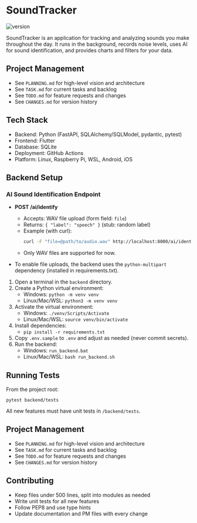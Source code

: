 # SoundTracker

![version](https://img.shields.io/badge/version-0.3.0-blue)

SoundTracker is an application for tracking and analyzing sounds you make throughout the day. It runs in the background, records noise levels, uses AI for sound identification, and provides charts and filters for your data.

## Project Management
- See `PLANNING.md` for high-level vision and architecture
- See `TASK.md` for current tasks and backlog
- See `TODO.md` for feature requests and changes
- See `CHANGES.md` for version history

## Tech Stack
- Backend: Python (FastAPI, SQLAlchemy/SQLModel, pydantic, pytest)
- Frontend: Flutter
- Database: SQLite
- Deployment: GitHub Actions
- Platform: Linux, Raspberry Pi, WSL, Android, iOS

## Backend Setup

### AI Sound Identification Endpoint

- **POST /ai/identify**
  - Accepts: WAV file upload (form field: `file`)
  - Returns: `{ "label": "speech" }` (stub: random label)
  - Example (with curl):
    ```sh
    curl -F "file=@path/to/audio.wav" http://localhost:8000/ai/identify
    ```
  - Only WAV files are supported for now.

- To enable file uploads, the backend uses the `python-multipart` dependency (installed in requirements.txt).


1. Open a terminal in the `backend` directory.
2. Create a Python virtual environment:
   - Windows: `python -m venv venv`
   - Linux/Mac/WSL: `python3 -m venv venv`
3. Activate the virtual environment:
   - Windows: `./venv/Scripts/Activate`
   - Linux/Mac/WSL: `source venv/bin/activate`
4. Install dependencies:
   - `pip install -r requirements.txt`
5. Copy `.env.sample` to `.env` and adjust as needed (never commit secrets).
6. Run the backend:
   - Windows: `run_backend.bat`
   - Linux/Mac/WSL: `bash run_backend.sh`

## Running Tests

From the project root:
```
pytest backend/tests
```

All new features must have unit tests in `/backend/tests`.

## Project Management
- See `PLANNING.md` for high-level vision and architecture
- See `TASK.md` for current tasks and backlog
- See `TODO.md` for feature requests and changes
- See `CHANGES.md` for version history

## Contributing
- Keep files under 500 lines, split into modules as needed
- Write unit tests for all new features
- Follow PEP8 and use type hints
- Update documentation and PM files with every change
